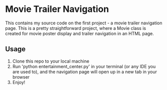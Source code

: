 # Movie Trailer Navigation

This contains my source code on the first project - a movie trailer navigation page. This is a pretty straightforward project, where a Movie class is created for movie poster display and trailer navigation in an HTML page.

## Usage
1. Clone this repo to your local machine
2. Run 'python entertainment_center.py' in your terminal (or any IDE you are used to), and the navigation page will open up in a new tab in your browser
3. Enjoy!
